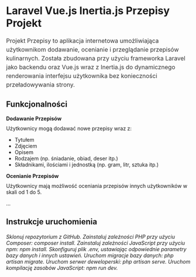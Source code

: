 <style>
  /* Dodaj style dla opisu */
  .project-description {
    font-size: 16px;
    line-height: 1.5;
    color: #333;
    margin-bottom: 20px;
  }

  .functionality {
    font-weight: bold;
    margin-bottom: 10px;
  }

  .instructions {
    font-style: italic;
    margin-top: 20px;
  }
</style>

# Laravel Vue.js Inertia.js Przepisy Projekt

<div class="project-description">
  Projekt Przepisy to aplikacja internetowa umożliwiająca użytkownikom dodawanie, ocenianie i przeglądanie przepisów kulinarnych. Została zbudowana przy użyciu frameworka Laravel jako backendu oraz Vue.js wraz z Inertia.js do dynamicznego renderowania interfejsu użytkownika bez konieczności przeładowywania strony.
</div>

## Funkcjonalności

<div class="functionality">Dodawanie Przepisów</div>
Użytkownicy mogą dodawać nowe przepisy wraz z:

- Tytułem
- Zdjęciem
- Opisem
- Rodzajem (np. śniadanie, obiad, deser itp.)
- Składnikami, ilościami i jednostką (np. gram, litr, sztuka itp.)

<div class="functionality">Ocenianie Przepisów</div>
Użytkownicy mają możliwość oceniania przepisów innych użytkowników w skali od 1 do 5.

...

## Instrukcje uruchomienia

<div class="instructions">
  Sklonuj repozytorium z GitHub.
  Zainstaluj zależności PHP przy użyciu Composer: composer install.
  Zainstaluj zależności JavaScript przy użyciu npm: npm install.
  Skonfiguruj plik .env, ustawiając odpowiednie parametry bazy danych i innych ustawień.
  Uruchom migracje bazy danych: php artisan migrate.
  Uruchom serwer deweloperski: php artisan serve.
  Uruchom kompilację zasobów JavaScript: npm run dev.
</div>
